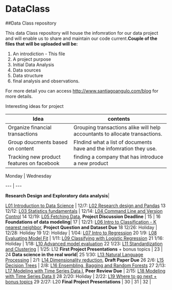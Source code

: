 # DataClass
##Data Class repository

This data Class repository will house the infomration for our data project and will enable us to share and maintain our code current.**Couple of the files that will be uploaded will be:**

1. An introdiction - This file
2. A project purpose
3. Initial Data Analysis
4. Data sources
5. Data structure
6. final analysis and observations.

For more detail you can access http://www.santiagoangulo.com/blog for more details.

Interesting ideas for project

Idea|contents
---|---
Organize financial transactions | Grouping transactions alike will help accountants to allocate transactions.
Group doucments based on content | FIndind what a list of documents have and the infomration they use.
Tracking new product features on facebook | finding a company that has introduce a new product


Monday | Wednesday

--- | ---

**Research Design and Exploratory data analysis**|

[L01 Introduction to Data Science](#class-1) | 12/7: [L02 Research design and Pandas](#research-design)
13
12/12: [L03 Statistics fundamentals](#stat_fund) | 12/14: [L04 Command Line and Version Control](#command-line)
14
12/19: [L05 Fetching Data](#fetching-data), **Project Discussion Deadline** | 
15
 | 
16
**Foundations of data modeling**|
17
 | 12/21: [L06 Intro to Classification - K nearest neighbor](#knn), **Project Question and Dataset Due**
18
12/26: Holiday | 12/28: Holiday
19
1/2: Holiday | 1/04: [L07 Intro to Regression](#intro-to-regression)
20
1/9: [L08 Evaluating Model Fit](#evaluating-fit) | 1/11: [L09 Classifying with Logistic Regression](#logistic-regression)
21
1/16: Holiday | 1/18: [L10 Advanced model evaluation](#advanced-model)
22
1/23: [L11 Standardization and Clustering](#clustering) | 1/25: L12 **First Project Presentations** + bonus topics | 
23
 | 
24
**Data science in the real world**|
25
1/30: [L13 Natural Language Processing](#nlp1) | 2/1: [L14 Dimensionality reduction](#reduction), **Draft Paper Due**
26
2/6: [L15 Decision Trees](#decision) | 2/8: [L16 Ensembling, Bagging and Random Forests](#ensemble)
27
2/13: [L17 Modeling with Time Series Data I](#time1), **Peer Review Due** | 2/15: [L18 Modeling with Time Series Data II](#time2)
28
2/20: Holiday | 2/22: [L19 Where to go next + bonus topics](#19_topics)
29
2/27: L20 **Final Project Presentations** | 
30
 | 
31
 | 
32
 | 

